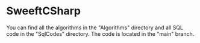 # SweeftCSharp

You can find all the algorithms in the "Algorithms" directory and 
all SQL code in the "SqlCodes" directory.
The code is located in the "main" branch.
